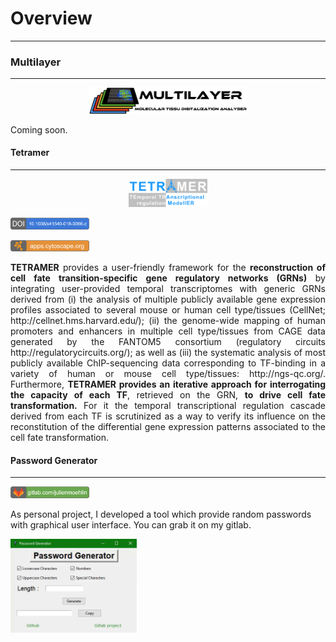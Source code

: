 # Overview
------

### Multilayer
------
<center><a href=""><img src="images/multilayer/logo.png" width="50%" height="50%"></a></center>

Coming soon.

#### Tetramer
------
<center><a href="http://www.ngs-qc.org/tetramer/index.php"><img src="images/tetramer/logo.png" width="25%" height="25%"></a></center>

<a href="https://www.nature.com/articles/s41540-018-0066-z"><img src="images/tetramer/doi_tetramer.png" width="25%" height="25%"></a>

<a href="http://apps.cytoscape.org/apps/tetramer"><img src="images/tetramer/cytoscape_tetramer.png" width="25%" height="25%"></a>

<p align="justify">
<strong>TETRAMER</strong> provides a user-friendly framework for the <strong>reconstruction of cell fate transition-specific gene regulatory networks (GRNs)</strong> by integrating user-provided temporal transcriptomes with generic GRNs derived from (i) the analysis of multiple publicly available gene expression profiles associated to several mouse or human cell type/tissues (CellNet; http://cellnet.hms.harvard.edu/); (ii) the genome-wide mapping of human promoters and enhancers in multiple cell type/tissues from CAGE data generated by the FANTOM5 consortium (regulatory circuits http://regulatorycircuits.org/); as well as (iii) the systematic analysis of most publicly available ChIP-sequencing data corresponding to TF-binding in a variety of human or mouse cell type/tissues: http://ngs-qc.org/. Furthermore, <strong>TETRAMER provides an iterative approach for interrogating the capacity of each TF</strong>, retrieved on the GRN, <strong>to drive cell fate transformation.</strong> For it the temporal transcriptional regulation cascade derived from each TF is scrutinized as a way to verify its influence on the reconstitution of the differential gene expression patterns associated to the cell fate transformation.
</p>

#### Password Generator
------

<a href="https://gitlab.com/julienmoehlin"><img src="images/password_generator/gitlab_pwGenerator.png" width="25%" height="25%"></a>

As personal project, I developed a tool which provide random passwords with graphical user interface. You can grab it on my gitlab.

<a href=""><img src="images/password_generator/pwGeneratorGui.gif" width="40%" height="40%"></a>
